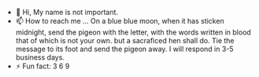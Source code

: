 - 👋 Hi, My name is not important.
- 📫 How to reach me ... On a blue blue moon, when it has sticken midnight, send the pigeon with the letter, with the words written in blood that of which is not your own. but a sacraficed hen shall do. Tie the message to its foot and send the pigeon away. I will respond in 3-5 business days.
- ⚡ Fun fact: 3 6 9
